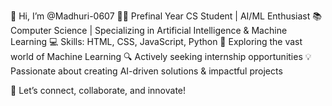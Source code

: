 👋 Hi, I’m @Madhuri-0607
 👩‍💻 Prefinal Year CS Student | AI/ML Enthusiast
📚 Computer Science | Specializing in Artificial Intelligence & Machine Learning
💻 Skills: HTML, CSS, JavaScript, Python
🚀 Exploring the vast world of Machine Learning
🔍 Actively seeking internship opportunities
💡 Passionate about creating AI-driven solutions & impactful projects

🌟 Let’s connect, collaborate, and innovate!


<!---
Madhuri-0607/Madhuri-0607 is a ✨ special ✨ repository because its `README.md` (this file) appears on your GitHub profile.
You can click the Preview link to take a look at your changes.
--->
